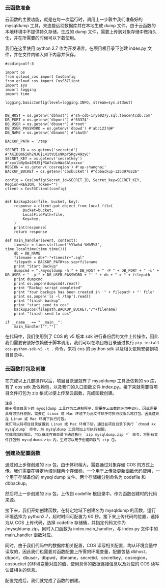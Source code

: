 ### 云函数准备

云函数的主要功能，就是在每一次运行时，调用上一步骤中我们准备好的 mysqldump 工具，来连接远程数据库并在本地生成 dump 文件。由于云函数的本地环境中不提供持久存储，生成的 dump 文件，需要上传到对象存储中做持久化，并在所需要的时候可以下载使用。

我们在这里使用 python 2.7 作为开发语言，在项目根目录下创建 index.py 文件，并在文件内输入如下内容并保存。

```
#coding=utf-8

import os
from qcloud_cos import CosConfig
from qcloud_cos import CosS3Client
import sys
import logging
import time

logging.basicConfig(level=logging.INFO, stream=sys.stdout)


DB_HOST = os.getenv('dbhost') #'sh-cdb-irye027y.sql.tencentcdb.com'
DB_PORT = os.getenv('dbport') #'63374'
DB_USER = os.getenv('dbuser') #'root'
DB_USER_PASSWORD = os.getenv('dbpwd') #'abc123!@#'
DB_NAME = os.getenv('dbname') #'cAuth'

BACKUP_PATH = '/tmp'

SECRET_ID = os.getenv('secretid') #'AKIDQm6iUh2NJ6jL41tVUis9KpY5Rgv49zyC'
SECRET_KEY = os.getenv('secretkey') #'xxxlbNyQo4EMJ5jPGA7sUvHWaSAlxxxxx'
REGION = os.getenv('cosregion') #'ap-shanghai'
BACKUP_BUCKET = os.getenv('cosbucket') #"dbbackup-1253970226"

config = CosConfig(Secret_id=SECRET_ID, Secret_key=SECRET_KEY, Region=REGION, Token="")
client = CosS3Client(config)


def backup2cos(file, bucket, key):
    response = client.put_object_from_local_file(
        Bucket=bucket,
        LocalFilePath=file,
        Key=key,
    )
    print(response)
    return response

def main_handler(event, context):
    timestr = time.strftime('%Y%m%d-%H%M%S', time.localtime(time.time()))
    db = DB_NAME
    filename = db+"-"+timestr+".sql"
    filepath = BACKUP_PATH+os.sep+filename
    print "Start Backup"
    dumpcmd = "./mysqldump -h " + DB_HOST + " -P " + DB_PORT + " -u" + DB_USER + " -p'" + DB_USER_PASSWORD + "' " + db + " > " + filepath
    print dumpcmd
    print os.popen(dumpcmd).read()
    print "Backup script completed"
    print "Your backups has been created in '" + filepath + "' file"
    print os.popen('ls -l /tmp').read()
    print "finish backup"
    print "start send to cos"
    backup2cos(filepath,BACKUP_BUCKET,"/"+filename)
    print "finish send to cos"

if __name__ == "__main__":
    main_handler("","")

```

在代码中，我们使用到了 COS 的 v5 版本 sdk 进行备份后的文件上传操作，因此我们需要安装好依赖便于脚本调用。我们可以在项目根目录通过执行 `pip install cos-python-sdk-v5 -t .` 命令，来将 cos 的 python sdk 以及相关依赖安装到项目目录中。

### 云函数打包及创建
在完成以上几部操作以后，项目目录里就有了 mysqldump 工具及依赖的 so 库，有了 cos sdk 及依赖包，以及我们的入口函数文件 index.py。接下来就需要将项目文件打包为 zip 格式以便上传至云函数，完成函数创建。

```
注意：
由于项目目录下的 mysqldump 工具作为二进制程序，需要在云函数的环境中运行，因此需要具有可执行权限，需要在 Linux 或 Mac 环境下为此文件赋予可执行权限后再打包，因此建议在 Linux 或 Mac 环境下执行打包。
我们可以将项目目录放置到 Linux 或 Mac 环境下后，通过在项目目录下执行 `chmod +x mysqldump` 命令，为 mysqldump 工具附加上可执行权限。
完成附加权限后，可以继续在根目录下通过执行 `zip mysqldump.zip *` 命令，将所有文件打包到 mysqldump.zip 内，生成可以用于创建函数的 zip 包。
```
### 创建及配置函数
通过如上步骤创建的 zip 包，由于体积稍大，需要通过对象存储 COS 的方式上传。我们需要在特定地域创建两个存储桶，一个用于上传及更新函数代码使用，一个用于存储备份的 mysql dump 文件。两个存储桶分别命名为 codefile 和 dbbackup。

然后将上一步创建的 zip 包，上传到 codefile 根目录中，作为函数创建时的代码来源。

接下来，我们开始创建函数，在特定地域下创建名为 mysqldump 的函数，运行环境选择为 python2.7，超时时间可配置为 60 秒。接下来上传代码的位置，选择为从 COS 上传代码，选择 codefile 存储桶，并指定代码文件为 /mysqldump.zip，同时入口函数为 index.main_handler，与 index.py 文件中的 main_handler 函数对应。

同时，由于我们代码中的数据库相关配置，COS 读写相关配置，均从环境变量中读取的，因此我们也需要对函数配置上所需的环境变量，配置包括 dbhost，dbport，dbuser，dbpwd，dbname，secretid，secretkey，cosregion，cosbucket 的环境变量对应的值，使用具体的数据连接信息以及对应的 COS 读写认证相关的信息。

配置完成后，我们就完成了函数的创建。

